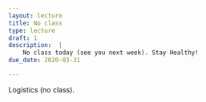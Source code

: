 ```yaml
---
layout: lecture
title: No class
type: lecture
draft: 1
description:  |
    No class today (see you next week). Stay Healthy!
due_date: 2020-03-31

---
```


Logistics (no class).
